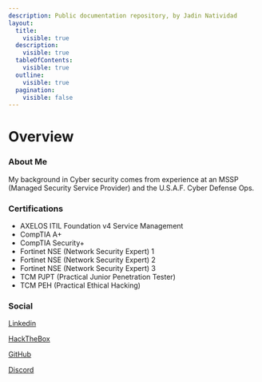 ```yaml
---
description: Public documentation repository, by Jadin Natividad
layout:
  title:
    visible: true
  description:
    visible: true
  tableOfContents:
    visible: true
  outline:
    visible: true
  pagination:
    visible: false
---
```


# Overview

### About Me

My background in Cyber security comes from experience at an MSSP (Managed Security Service Provider) and the U.S.A.F. Cyber Defense Ops.

### Certifications

* AXELOS ITIL Foundation v4 Service Management
* CompTIA A+
* CompTIA Security+
* Fortinet NSE (Network Security Expert) 1
* Fortinet NSE (Network Security Expert) 2
* Fortinet NSE (Network Security Expert) 3
* TCM PJPT (Practical Junior Penetration Tester)
* TCM PEH (Practical Ethical Hacking)

### Social

[Linkedin](https://www.linkedin.com/in/jadin-natividad/)

[HackTheBox](https://app.hackthebox.com/profile/overview)

[GitHub](https://github.com/Jadin0)

[Discord](https://discordapp.com/users/280206258991136768)
